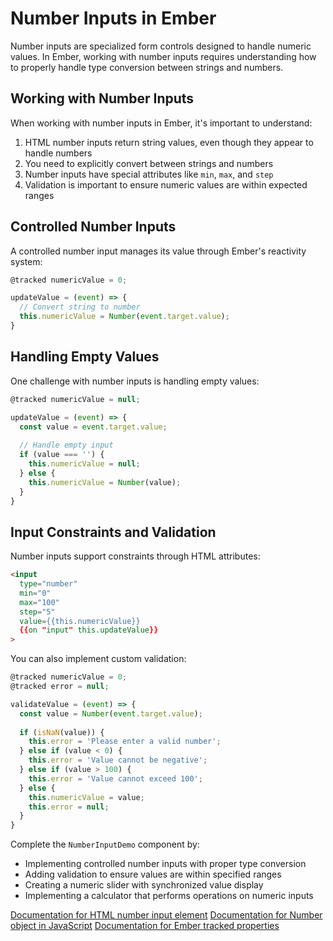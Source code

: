 # Number Inputs in Ember

Number inputs are specialized form controls designed to handle numeric values. In Ember, working with number inputs requires understanding how to properly handle type conversion between strings and numbers.

## Working with Number Inputs

When working with number inputs in Ember, it's important to understand:

1. HTML number inputs return string values, even though they appear to handle numbers
2. You need to explicitly convert between strings and numbers
3. Number inputs have special attributes like `min`, `max`, and `step`
4. Validation is important to ensure numeric values are within expected ranges

## Controlled Number Inputs

A controlled number input manages its value through Ember's reactivity system:

```js
@tracked numericValue = 0;

updateValue = (event) => {
  // Convert string to number
  this.numericValue = Number(event.target.value);
}
```

## Handling Empty Values

One challenge with number inputs is handling empty values:

```js
@tracked numericValue = null;

updateValue = (event) => {
  const value = event.target.value;
  
  // Handle empty input
  if (value === '') {
    this.numericValue = null;
  } else {
    this.numericValue = Number(value);
  }
}
```

## Input Constraints and Validation

Number inputs support constraints through HTML attributes:

```html
<input 
  type="number" 
  min="0" 
  max="100" 
  step="5"
  value={{this.numericValue}} 
  {{on "input" this.updateValue}}
>
```

You can also implement custom validation:

```js
@tracked numericValue = 0;
@tracked error = null;

validateValue = (event) => {
  const value = Number(event.target.value);
  
  if (isNaN(value)) {
    this.error = 'Please enter a valid number';
  } else if (value < 0) {
    this.error = 'Value cannot be negative';
  } else if (value > 100) {
    this.error = 'Value cannot exceed 100';
  } else {
    this.numericValue = value;
    this.error = null;
  }
}
```

<p class="call-to-play">
  Complete the <code>NumberInputDemo</code> component by:
  <ul>
    <li>Implementing controlled number inputs with proper type conversion</li>
    <li>Adding validation to ensure values are within specified ranges</li>
    <li>Creating a numeric slider with synchronized value display</li>
    <li>Implementing a calculator that performs operations on numeric inputs</li>
  </ul>
</p>

[Documentation for HTML number input element][mdn-number-input]
[Documentation for Number object in JavaScript][mdn-number]
[Documentation for Ember tracked properties][ember-tracked]

[mdn-number-input]: https://developer.mozilla.org/en-US/docs/Web/HTML/Element/input/number
[mdn-number]: https://developer.mozilla.org/en-US/docs/Web/JavaScript/Reference/Global_Objects/Number
[ember-tracked]: https://guides.emberjs.com/release/in-depth-topics/autotracking-in-depth/
